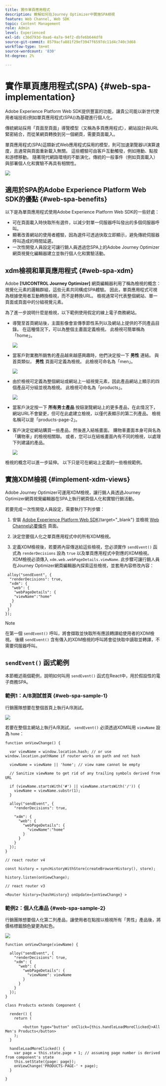 ```yaml
---
title: 實作單頁應用程式
description: 瞭解如何在Journey Optimizer中實施SPA檢視
feature: Web Channel, Web SDK
topic: Content Management
role: Admin
level: Experienced
exl-id: c36d793d-0aa6-4a7a-94f2-dbfe6b644df8
source-git-commit: 8579acfa881f29ef3947f6597dc11d4c740c3d68
workflow-type: tm+mt
source-wordcount: '830'
ht-degree: 2%

---
```


# 實作單頁應用程式(SPA) {#web-spa-implementation}

Adobe Experience Platform Web SDK提供豐富的功能，讓貴公司能以新世代使用者端技術(例如單頁應用程式(SPA))為基礎進行個人化。

傳統網站採用「頁面至頁面」導覽模型（又稱為多頁應用程式），網站設計與URL緊密結合，而從某網頁轉換到另一個網頁，需要頁面載入。

單頁應用程式(SPA)這類新式Web應用程式採用的模型，則可加速瀏覽器UI演算速度，且通常與頁面重新載入無關。 這些體驗可由客戶互動觸發，例如捲動、點按和游標移動。 隨著現代網路環境的不斷演化，傳統的一般事件（例如頁面載入）與部署個人化和實驗不再具有相關性。

![](assets/web-spa-vs-traditional-lifecycle.png)

## 適用於SPA的Adobe Experience Platform Web SDK的優點 {#web-spa-benefits}

以下是為單頁應用程式使用Adobe Experience Platform Web SDK的一些好處：

* 可在頁面載入時快取所有選件，以減少對單一伺服器呼叫發出的多個伺服器呼叫。
* 顯著改善網站的使用者體驗，因為選件可透過快取立即顯示，避免傳統伺服器呼叫造成的時間延遲。
* 一次性開發人員設定可讓行銷人員透過您SPA上的Adobe Journey Optimizer網頁視覺化編輯器建立並執行個人化和實驗活動。

## xdm檢視和單頁應用程式 {#web-spa-xdm}

Adobe **[!UICONTROL Journey Optimizer]** 網頁編輯器利用了稱為檢視的概念：視覺化元素的邏輯群組，這些元素共同構成SPA體驗。 因此，單頁應用程式可視為根據使用者互動轉換檢視，而不是轉換URL。 檢視通常可代表整個網站、單一頁面或頁面中的分組視覺元素。

為了進一步說明什麼是檢視，以下範例使用假定的線上電子商務網站。

* 導覽至首頁網站後，主圖影像會宣傳季節性系列以及網站上提供的不同產品目錄。 在這種情況下，可以為整個主畫面定義檢視。 此檢視可簡單稱為「home」。

  ![](assets/web-spa-home.png)

* 當客戶對業務所銷售的產品越來越感興趣時，他們決定按一下 **男性** 連結。 與首頁類似， **男性** 頁面可定義為檢視。 此檢視可命名為「men」。

  ![](assets/web-spa-men.png)

* 由於檢視可定義為整個網站或網站上一組視覺元素，因此產品網站上顯示的四個產品可分組並視為檢視。 此檢視可命名為「products」。

  ![](assets/web-spa-men-products.png)

* 當客戶決定按一下 **所有男士產品** 按鈕瀏覽網站上的更多產品，在此情況下，網站URL不會變更，但可在此處建立檢視，以僅代表顯示的第二列產品。 檢視名稱可以是「products-page-2」。

* 客戶決定從網站購買一些產品，然後進入結帳畫面。 購物車畫面本身可與名為「購物車」的檢視相關聯。 或者，您可以在結帳畫面內有不同的檢視，以處理下列建議的產品。

  ![](assets/web-spa-cart.png)

檢視的概念可以進一步延伸。 以下只是可在網站上定義的一些檢視範例。

## 實施XDM檢視 {#implement-xdm-views}

Adobe Journey Optimizer可運用XDM檢視，讓行銷人員透過Journey Optimizer網頁視覺編輯器在SPA上執行網頁個人化和實驗行銷活動。

若要完成一次性開發人員設定，需要執行下列步驟：

1. 安裝 [Adobe Experience Platform Web SDK](https://experienceleague.adobe.com/docs/experience-platform/edge/fundamentals/installing-the-sdk.html?lang=zh-Hant){target="_blank"} 並檢視 [Web Channel必要條件](web-prerequisites.md) 頁面。

2. 決定您要個人化之單頁應用程式中的所有XDM檢視。

3. 定義XDM檢視後，若要將內容傳送給這些檢視，您必須實作 `sendEvent()` 函式為 `renderDecisions` 設為 `true` 以及單頁應用程式中對應的XDM檢視。 XDM檢視必須傳入 `xdm.web.webPageDetails.viewName`. 此步驟可讓行銷人員在Journey Optimizer網頁編輯器內探索這些檢視，並套用內容修改內容：

```
 alloy("sendEvent", {
  "renderDecisions": true,
  "xdm": {
   "web": {
    "webPageDetails": {
    "viewName":"home"
   }
  }
 }
});
```

>[!NOTE]
>
>在第一個 `sendEvent()` 呼叫，將會擷取並快取所有應該轉譯給使用者的XDM檢視。 後續 `sendEvent()` 含有傳入的XDM檢視的呼叫將會從快取中讀取並轉譯，不需要伺服器呼叫。

## `sendEvent()` 函式範例

本節概述兩個範例，說明如何叫用 `sendEvent()` 函式在React中，用於假設性的電子商務SPA。

### 範例1：A/B測試首頁 {#web-spa-sample-1}

行銷團隊想要在整個首頁上執行A/B測試。

![](assets/web-spa-home.png)

若要在整個主網站上執行A/B測試， `sendEvent()` 必須透過XDM叫用 `viewName` 設為 `home`：

```
function onViewChange() {

  var viewName = window.location.hash; // or use window.location.pathName if router works on path and not hash

  viewName = viewName || 'home'; // view name cannot be empty

  // Sanitize viewName to get rid of any trailing symbols derived from URL

  if (viewName.startsWith('#') || viewName.startsWith('/')) {
    viewName = viewName.substr(1);
  }

  alloy("sendEvent", {
    "renderDecisions": true,

    "xdm": {
      "web": {
        "webPageDetails": {
          "viewName":"home"
        }
      }
    }
  });
}

// react router v4

const history = syncHistoryWithStore(createBrowserHistory(), store);

history.listen(onViewChange);

// react router v3

<Router history={hashHistory} onUpdate={onViewChange} >
```

### 範例2：個人化產品 {#web-spa-sample-2}

行銷團隊想要個人化第二列產品，讓使用者在點按以檢視所有「男性」產品後，將價格標籤顏色變更為紅色。

![](assets/web-spa-men-products.png)

```
function onViewChange(viewName) {

  alloy("sendEvent", {
    "renderDecisions": true,
    "xdm": {
      "web": {
        "webPageDetails": {
          "viewName": viewName
        }
      }
    }
  });
}

class Products extends Component {

  render() {
    return (

        <button type="button" onClick={this.handleLoadMoreClicked}>All Men's Products</button>
    );
  }

  handleLoadMoreClicked() {
    var page = this.state.page + 1; // assuming page number is derived from component's state
    this.setState({page: page});
    onViewChange('PRODUCTS-PAGE-' + page);
  }

}
```
